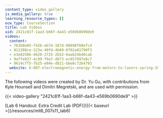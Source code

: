 ```yaml
---
content_type: video_gallery
is_media_gallery: true
learning_resource_types: []
ocw_type: CourseSection
title: Lab Videos
uid: 2421c81f-1aa3-b66f-da43-e569b0690de9
videos:
  content:
  - 763b8e85-f426-eb74-1874-08698f60efcd
  - 012208ce-123a-40fd-4b60-0f02a81790f3
  - e3e82506-4620-2725-2b52-6aab24bd0cab
  - 9affe837-4c99-f9a7-d873-ec857997e8c7
  - 0614cff5-7b25-e04e-d821-bbe6c7264793
  website: 6-007-electromagnetic-energy-from-motors-to-lasers-spring-2011
---
```


The following videos were created by Dr. Yu Gu, with contributions from Kyle Hounsell and Dimitri Megretski, and are used with permission.

{{< video-gallery "2421c81f-1aa3-b66f-da43-e569b0690de9" >}}


[Lab 6 Handout: Extra Credit Lab (PDF)]({{< baseurl >}}/resources/mit6_007s11_lab6)